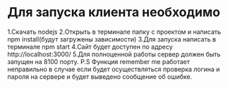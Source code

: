 # Для запуска клиента необходимо
1.Скачать nodejs
2.Открыть в терминале папку с проектом и написать npm install(будут загружены зависимости)
3.Для запуска написать в терминале npm start
4.Сайт будет доступен по адресу http://localhost:3000/
5.Для полноценной работы сервер должен быть запущен на 8100 порту.
P.S Функция remember me работает неправильно в случае если будет осуществляться проверка логина и пароля на сервере и будет выведено сообщение об ошибке.
